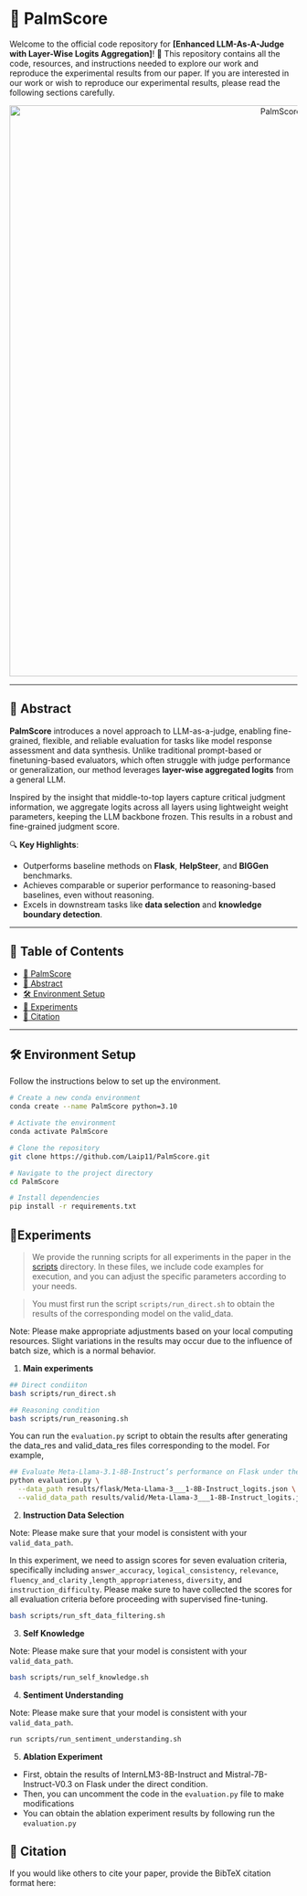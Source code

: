 

# 🌟 PalmScore

Welcome to the official code repository for **[Enhanced LLM-As-A-Judge with Layer-Wise Logits Aggregation]**! 🚀 This repository contains all the code, resources, and instructions needed to explore our work and reproduce the experimental results from our paper. If you are interested in our work or wish to reproduce our experimental results, please read the following sections carefully.

<p align="center">
  <img src="./image/PalmScore.png" alt="PalmScore Overview" width="1000"/>
</p>

---

## 📜 Abstract

**PalmScore** introduces a novel approach to LLM-as-a-judge, enabling fine-grained, flexible, and reliable evaluation for tasks like model response assessment and data synthesis. Unlike traditional prompt-based or finetuning-based evaluators, which often struggle with judge performance or generalization, our method leverages **layer-wise aggregated logits** from a general LLM. 

Inspired by the insight that middle-to-top layers capture critical judgment information, we aggregate logits across all layers using lightweight weight parameters, keeping the LLM backbone frozen. This results in a robust and fine-grained judgment score. 

🔍 **Key Highlights**:
- Outperforms baseline methods on **Flask**, **HelpSteer**, and **BIGGen** benchmarks.
- Achieves comparable or superior performance to reasoning-based baselines, even without reasoning.
- Excels in downstream tasks like **data selection** and **knowledge boundary detection**.

---

## 📑 Table of Contents

- [🌟 PalmScore](#-palmscore)
- [📜 Abstract](#-abstract)
- [🛠️ Environment Setup](#-environment-setup)
- [🔬 Experiments](#-experiments)
- [📝 Citation](#-citation)

---

## 🛠️ Environment Setup

Follow the instructions below to set up the environment.

```bash
# Create a new conda environment
conda create --name PalmScore python=3.10 

# Activate the environment
conda activate PalmScore

# Clone the repository
git clone https://github.com/Laip11/PalmScore.git

# Navigate to the project directory
cd PalmScore

# Install dependencies
pip install -r requirements.txt
```

## 🔬Experiments
> We provide the running scripts for all experiments in the paper in the [scripts](./scripts) directory. In these files, we include code examples for execution, and you can adjust the specific parameters according to your needs.

> You must first run the script `scripts/run_direct.sh` to obtain the results of the corresponding model on the valid_data.


Note: Please make appropriate adjustments based on your local computing resources. Slight variations in the results may occur due to the influence of batch size, which is a normal behavior.

1. **Main experiments**
```bash
## Direct condiiton 
bash scripts/run_direct.sh

## Reasoning condition
bash scripts/run_reasoning.sh

```
You can run the `evaluation.py` script to obtain the results after generating the data_res and valid_data_res files corresponding to the model. For example,
```bash
## Evaluate Meta-Llama-3.1-8B-Instruct’s performance on Flask under the “Direct” condition.
python evaluation.py \
  --data_path results/flask/Meta-Llama-3___1-8B-Instruct_logits.json \
  --valid_data_path results/valid/Meta-Llama-3___1-8B-Instruct_logits.json
```
2. **Instruction Data Selection**

Note: Please make sure that your model is consistent with your `valid_data_path`.

In this experiment, we need to assign scores for seven evaluation criteria, specifically including `answer_accuracy`, `logical_consistency`, `relevance`, `fluency_and_clarity` ,`length_appropriateness`, `diversity`, and `instruction_difficulty`. Please make sure to have collected the scores for all evaluation criteria before proceeding with supervised fine-tuning.
```bash
bash scripts/run_sft_data_filtering.sh
```

3. **Self Knowledge**

Note: Please make sure that your model is consistent with your `valid_data_path`.
```bash
bash scripts/run_self_knowledge.sh
```
4. **Sentiment Understanding**

Note: Please make sure that your model is consistent with your `valid_data_path`.
```bash
run scripts/run_sentiment_understanding.sh
```

5. **Ablation Experiment**

- First, obtain the results of InternLM3-8B-Instruct and Mistral-7B-Instruct-V0.3 on Flask under the direct condition.
- Then, you can uncomment the code in the `evaluation.py` file to make modifications
- You can obtain the ablation experiment results by following run the `evaluation.py`

## 📝 Citation

If you would like others to cite your paper, provide the BibTeX citation format here:
```bibtex
